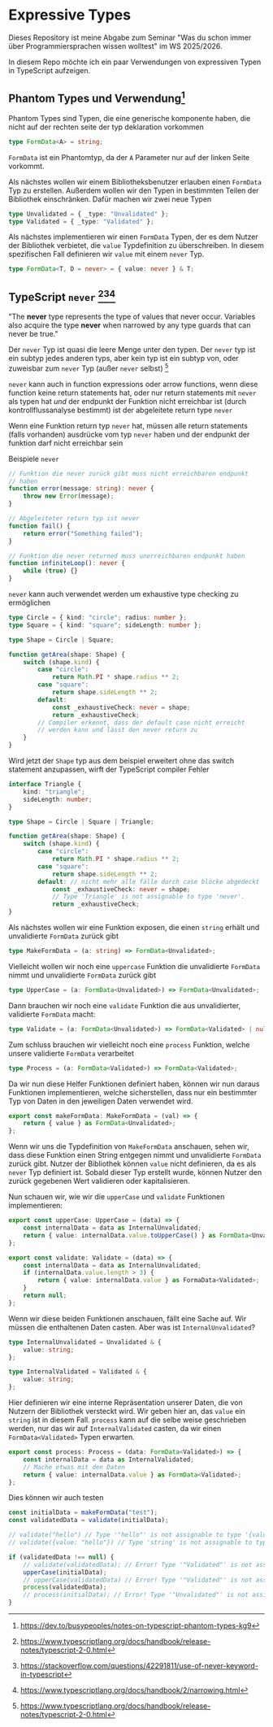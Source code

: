 # Expressive Types

Dieses Repository ist meine Abgabe zum Seminar "Was du schon immer über Programmiersprachen wissen wolltest" im WS 2025/2026.

In diesem Repo möchte ich ein paar Verwendungen von expressiven Typen in TypeScript aufzeigen.

## Phantom Types und Verwendung[^1]

Phantom Types sind Typen, die eine generische komponente haben, die nicht auf der rechten seite der typ deklaration vorkommen

```typescript
type FormData<A> = string;
```

`FormData` ist ein Phantomtyp, da der `A` Parameter nur auf der linken Seite vorkommt.

Als nächstes wollen wir einem Bibliotheksbenutzer erlauben einen `FormData` Typ zu erstellen. Außerdem wollen wir den Typen in bestimmten Teilen der Bibliothek einschränken. Dafür machen wir zwei neue Typen

```ts
type Unvalidated = { _type: "Unvalidated" };
type Validated = { _type: "Validated" };
```

Als nächstes implementieren wir einen `FormData` Typen, der es dem Nutzer der Bibliothek verbietet, die `value` Typdefinition zu überschreiben. In diesem spezifischen Fall definieren wir `value` mit einem `never` Typ.

```ts
type FormData<T, D = never> = { value: never } & T;
```

## TypeScript `never` [^2][^3][^4]

"The **never** type represents the type of values that never occur. Variables also acquire the type **never** when narrowed by any type guards that can never be true."

Der `never` Typ ist quasi die leere Menge unter den typen. Der `never` typ ist ein subtyp jedes anderen typs, aber kein typ ist ein subtyp von, oder zuweisbar zum `never` Typ (außer `never` selbst) [^2]

`never` kann auch in function expressions oder arrow functions, wenn diese function keine return statements hat, oder nur return statements mit `never` als typen hat _und_ der endpunkt der Funktion nicht erreichbar ist (durch kontrollflussanalyse bestimmt) ist der abgeleitete return type `never`

Wenn eine Funktion return typ `never` hat, müssen alle return statements (falls vorhanden) ausdrücke vom typ `never` haben und der endpunkt der funktion darf nicht erreichbar sein

Beispiele `never`

```ts
// Funktion die never zurück gibt muss nicht erreichbaren endpunkt
// haben
function error(message: string): never {
    throw new Error(message);
}

// Abgeleiteter return typ ist never
function fail() {
    return error("Something failed");
}

// Funktion die never returned muss unerreichbaren endpunkt haben
function infiniteLoop(): never {
    while (true) {}
}
```

`never` kann auch verwendet werden um exhaustive type checking zu ermöglichen

```ts
type Circle = { kind: "circle"; radius: number };
type Square = { kind: "square"; sideLength: number };

type Shape = Circle | Square;

function getArea(shape: Shape) {
    switch (shape.kind) {
        case "circle":
            return Math.PI * shape.radius ** 2;
        case "square":
            return shape.sideLength ** 2;
        default:
            const _exhaustiveCheck: never = shape;
            return _exhaustiveCheck;
        // Compiler erkennt, dass der default case nicht erreicht
        // werden kann und lässt den never return zu
    }
}
```

Wird jetzt der `Shape` typ aus dem beispiel erweitert ohne das switch statement anzupassen, wirft der TypeScript compiler Fehler

```ts
interface Triangle {
	kind: "triangle";
	sideLength: number;
}

type Shape = Circle | Square | Triangle;

function getArea(shape: Shape) {
	switch (shape.kind) {
		case "circle":
			return Math.PI * shape.radius ** 2;
		case "square":
			return shape.sideLength ** 2;
		default: // nicht mehr alle fälle durch case blöcke abgedeckt
			const _exhaustiveCheck: never = shape;
			// Type 'Triangle' is not assignable to type 'never'.
			return _exhaustiveCheck;
}
```

Als nächstes wollen wir eine Funktion exposen, die einen `string` erhält und unvalidierte `FormData` zurück gibt

```ts
type MakeFormData = (a: string) => FormData<Unvalidated>;
```

Vielleicht wollen wir noch eine `uppercase` Funktion die unvalidierte `FormData` nimmt und unvalidierte `FormData` zurück gibt

```ts
type UpperCase = (a: FormData<Unvalidated>) => FormData<Unvalidated>;
```

Dann brauchen wir noch eine `validate` Funktion die aus unvalidierter, validierte `FormData` macht:

```ts
type Validate = (a: FormData<Unvalidated>) => FormData<Validated> | null;
```

Zum schluss brauchen wir vielleicht noch eine `process` Funktion, welche unsere validierte `FormData` verarbeitet

```ts
type Process = (a: FormData<Validated>) => FormData<Validated>;
```

Da wir nun diese Helfer Funktionen definiert haben, können wir nun daraus Funktionen implementieren, welche sicherstellen, dass nur
ein bestimmter Typ von Daten in den jeweiligen Daten verwendet wird.

```ts
export const makeFormData: MakeFormData = (val) => {
    return { value } as FormData<Unvalidated>;
};
```

Wenn wir uns die Typdefinition von `MakeFormData` anschauen, sehen wir, dass diese
Funktion einen String entgegen nimmt und unvalidierte `FormData` zurück gibt. Nutzer
der Bibliothek können `value` nicht definieren, da es als `never` Typ definiert ist. Sobald
dieser Typ erstellt wurde, können Nutzer den zurück gegebenen Wert validieren oder
kapitalisieren.

Nun schauen wir, wie wir die `upperCase` und `validate` Funktionen implementieren:

```ts
export const upperCase: UpperCase = (data) => {
    const internalData = data as InternalUnvalidated;
    return { value: internalData.value.toUpperCase() } as FormData<Unvalidated>;
};

export const validate: Validate = (data) => {
    const internalData = data as InternalUnvalidated;
    if (internalData.value.length > 3) {
        return { value: internalData.value } as FormaData<Validated>;
    }
    return null;
};
```

Wenn wir diese beiden Funktionen anschauen, fällt eine Sache auf. Wir müssen die enthaltenen
Daten casten. Aber was ist `InternalUnvalidated`?

```ts
type InternalUnvalidated = Unvalidated & {
    value: string;
};

type InternalValidated = Validated & {
    value: string;
};
```

Hier definieren wir eine interne Repräsentation unserer Daten, die von Nutzern der Bibliothek
versteckt wird. Wir geben hier an, das `value` ein `string` ist in diesem Fall.
`process` kann auf die selbe weise geschrieben werden, nur das wir auf `InternalValidated`
casten, da wir einen `FormData<Validated>` Typen erwarten.

```ts
export const process: Process = (data: FormData<Validated>) => {
    const internalData = data as InternalValidated;
    // Mache etwas mit den Daten
    return { value: internalData.value } as FormData<Validated>;
};
```

Dies können wir auch testen

```ts
const initialData = makeFormData("test");
const validatedData = validate(initialData);

// validate("hello") // Type '"hello"' is not assignable to type '{value: never}'
// validate({value: "hello"}) // Type 'string' is not assignable to type 'never'

if (validatedData !== null) {
    // validate(validatedData); // Error! Type '"Validated"' is not assignable to Type '"Unvalidated"'
    upperCase(initialData);
    // upperCase(validatedData) // Error! Type '"Validated"' is not assignable to Type '"Unvalidated"'
    process(validatedData);
    // process(initialData); // Error! Type '"Unvalidated"' is not assignable to Type '"Validated"'
}
```

[^1]: https://dev.to/busypeoples/notes-on-typescript-phantom-types-kg9
[^2]: https://www.typescriptlang.org/docs/handbook/release-notes/typescript-2-0.html
[^3]: https://stackoverflow.com/questions/42291811/use-of-never-keyword-in-typescript
[^4]: https://www.typescriptlang.org/docs/handbook/2/narrowing.html

